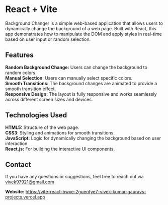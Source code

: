 # React + Vite

Background Changer is a simple web-based application that allows users to dynamically change the background of a web page. Built with React, this app demonstrates how to manipulate the DOM and apply styles in real-time based on user input or random selection.

## Features
**Random Background Change:** Users can change the background to random colors.  <br>
**Manual Selection**: Users can manually select specific colors.   <br>
**Smooth Transitions:** The background changes are animated to provide a smooth transition effect.   <br>
**Responsive Design:** The layout is fully responsive and works seamlessly across different screen sizes and devices.  <br>


## Technologies Used
**HTML5:** Structure of the web page.   <br>
**CSS3**: Styling and animations for smooth transitions.   <br>
**JavaScript:** Logic for dynamically changing the background based on user interaction.   <br>
**React.js:** For building the interactive UI components.   <br>


## Contact
If you have any questions or suggestions, feel free to reach out via vivek97921@gmail.com

 **Website:** https://vite-react-bwxe-2gueqfye7-vivek-kumar-gauravs-projects.vercel.app
